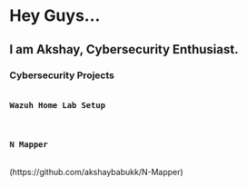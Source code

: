 <h1>Hey Guys...</h1>
<h2>I am Akshay, Cybersecurity Enthusiast.</h2>

<h3>Cybersecurity Projects</h3>
    <pre><h4>Wazuh Home Lab Setup</h4></pre>
    <pre><h4>N Mapper</h4></pre>(https://github.com/akshaybabukk/N-Mapper)

